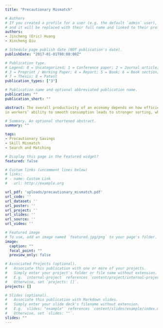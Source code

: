 ```yaml
---
title: "Precautionary Mismatch"

# Authors
# If you created a profile for a user (e.g. the default `admin` user), write the username (folder name) here
# and it will be replaced with their full name and linked to their profile.
authors:
- Jincheng (Eric) Huang
- Xincheng Qiu

# Schedule page publish date (NOT publication's date).
publishDate: "2017-01-01T00:00:00Z"

# Publication type.
# Legend: 0 = Uncategorized; 1 = Conference paper; 2 = Journal article;
# 3 = Preprint / Working Paper; 4 = Report; 5 = Book; 6 = Book section;
# 7 = Thesis; 8 = Patent
publication_types: ["3"]

# Publication name and optional abbreviated publication name.
publication: ""
publication_short: ""

abstract: The overall productivity of an economy depends on how efficiently talents are allocated to productive activities. Using NLSY79 and O*NET, we first document that while the labor market as a whole features positive assortative matching (PAM) based on observables, the degree of sorting seems to vary by the amount of wealth owned by workers. Workers who enter the labor market with lower liquid wealth experience shorter unemployment period and greater skill mismatch. Wage data suggests that skill mismatch could lead to output loss as greater mismatch is associated with lower wages. To understand the macro implications of mismatch and its relationship with wealth, we construct an incomplete market model with heterogeneous workers and firms where skill mismatch arises due to search frictions. Precautionary saving motive induces wealth-poor workers to accept a wider range of jobs at the expense of potentially lower wages and match-specific output. We show that an improvement
in workers’ ability to smooth consumption leads to stronger sorting, which in turn increases average output per worker. This insight suggests a new channel through which policies such as unemployment insurance can affect aggregate productivity, i.e. an improvement in the allocative efficiency of the labor market.

# Summary. An optional shortened abstract.
summary: ""

tags:
- Precautionary Savings
- Skill Mismatch
- Search and Matching

# Display this page in the Featured widget?
featured: false

# Custom links (uncomment lines below)
# links:
# - name: Custom Link
#   url: http://example.org

url_pdf: 'uploads/precautionary_mismatch.pdf'
url_code: ''
url_dataset: ''
url_poster: ''
url_project: ''
url_slides: ''
url_source: ''
url_video: ''

# Featured image
# To use, add an image named `featured.jpg/png` to your page's folder.
image:
  caption: ""
  focal_point: ""
  preview_only: false

# Associated Projects (optional).
#   Associate this publication with one or more of your projects.
#   Simply enter your project's folder or file name without extension.
#   E.g. `internal-project` references `content/project/internal-project/index.md`.
#   Otherwise, set `projects: []`.
projects: []

# Slides (optional).
#   Associate this publication with Markdown slides.
#   Simply enter your slide deck's filename without extension.
#   E.g. `slides: "example"` references `content/slides/example/index.md`.
#   Otherwise, set `slides: ""`.
slides: ""
---
```

